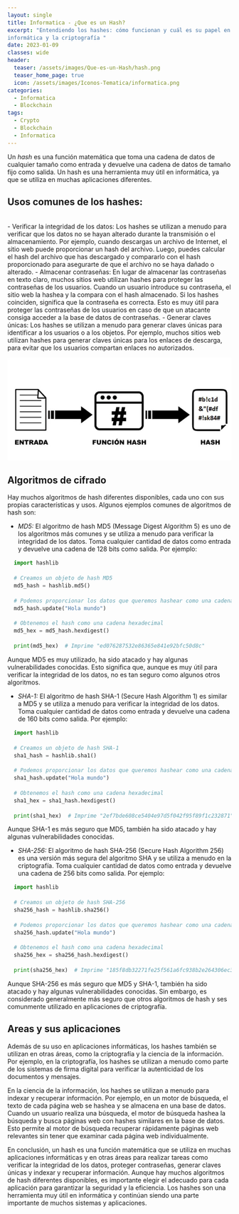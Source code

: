 ```yaml
---
layout: single
title: Informatica - ¿Que es un Hash?
excerpt: "Entendiendo los hashes: cómo funcionan y cuál es su papel en la 
informática y la criptografía "
date: 2023-01-09
classes: wide
header:
  teaser: /assets/images/Que-es-un-Hash/hash.png
  teaser_home_page: true
  icon: /assets/images/Iconos-Tematica/informatica.png
categories:
  - Informatica
  - Blockchain
tags:  
  - Crypto
  - Blockchain
  - Informatica
---
```


Un *hash* es una función matemática que toma una cadena de datos de cualquier tamaño
como entrada y devuelve una cadena de datos de tamaño fijo como salida. Un hash es una
herramienta muy útil en informática, ya que se utiliza en muchas aplicaciones
diferentes.

## Usos comunes de los hashes:
<br>
- Verificar la integridad de los datos: Los hashes se utilizan a menudo para verificar
que los datos no se hayan alterado durante la transmisión o el almacenamiento. Por
ejemplo, cuando descargas un archivo de Internet, el sitio web puede proporcionar un
hash del archivo. Luego, puedes calcular el hash del archivo que has descargado y
compararlo con el hash proporcionado para asegurarte de que el archivo no se haya
dañado o alterado.
- Almacenar contraseñas: En lugar de almacenar las contraseñas en texto claro, muchos
sitios web utilizan hashes para proteger las contraseñas de los usuarios. Cuando un
usuario introduce su contraseña, el sitio web la hashea y la compara con el hash 
almacenado. Si los hashes coinciden, significa que la contraseña es correcta. Esto es 
muy útil para proteger las contraseñas de los usuarios en caso de que un atacante 
consiga acceder a la base de datos de contraseñas.
- Generar claves únicas: Los hashes se utilizan a menudo para generar claves únicas
para identificar a los usuarios o a los objetos. Por ejemplo, muchos sitios web
utilizan hashes para generar claves únicas para los enlaces de descarga, para evitar
que los usuarios compartan enlaces no autorizados.

<p align="center">
<img src="/assets/images/Que-es-un-Hash/p-hash.png">
</p>

## Algoritmos de cifrado
Hay muchos algoritmos de hash diferentes disponibles, cada uno con sus propias 
características y usos. Algunos ejemplos comunes de algoritmos de hash son:

- *MD5:* El algoritmo de hash MD5 (Message Digest Algorithm 5) es uno de los algoritmos 
más comunes y se utiliza a menudo para verificar la integridad de los datos. Toma 
cualquier cantidad de datos como entrada y devuelve una cadena de 128 bits como salida. 
Por ejemplo:

```python
  import hashlib

  # Creamos un objeto de hash MD5
  md5_hash = hashlib.md5()

  # Podemos proporcionar los datos que queremos hashear como una cadena
  md5_hash.update("Hola mundo")

  # Obtenemos el hash como una cadena hexadecimal
  md5_hex = md5_hash.hexdigest()

  print(md5_hex)  # Imprime "ed076287532e86365e841e92bfc50d8c"
```

Aunque MD5 es muy utilizado, ha sido atacado y hay algunas vulnerabilidades conocidas. 
Esto significa que, aunque es muy útil para verificar la integridad de los datos, no es 
tan seguro como algunos otros algoritmos.

- *SHA-1:* El algoritmo de hash SHA-1 (Secure Hash Algorithm 1) es similar a MD5 y se 
utiliza a menudo para verificar la integridad de los datos. Toma cualquier cantidad de 
datos como entrada y devuelve una cadena de 160 bits como salida. 
Por ejemplo:

```python
  import hashlib

  # Creamos un objeto de hash SHA-1
  sha1_hash = hashlib.sha1()

  # Podemos proporcionar los datos que queremos hashear como una cadena
  sha1_hash.update("Hola mundo")

  # Obtenemos el hash como una cadena hexadecimal
  sha1_hex = sha1_hash.hexdigest()

  print(sha1_hex)  # Imprime "2ef7bde608ce5404e97d5f042f95f89f1c232871"
``` 
Aunque SHA-1 es más seguro que MD5, también ha sido atacado y hay algunas 
vulnerabilidades conocidas.

- *SHA-256:* El algoritmo de hash SHA-256 (Secure Hash Algorithm 256) es una versión más segura del algoritmo SHA y se utiliza a menudo en la criptografía. Toma cualquier 
cantidad de datos como entrada y devuelve una cadena de 256 bits como salida.
Por ejemplo:
```python
  import hashlib

  # Creamos un objeto de hash SHA-256
  sha256_hash = hashlib.sha256()

  # Podemos proporcionar los datos que queremos hashear como una cadena
  sha256_hash.update("Hola mundo")

  # Obtenemos el hash como una cadena hexadecimal
  sha256_hex = sha256_hash.hexdigest()

  print(sha256_hex)  # Imprime "185f8db32271fe25f561a6fc938b2e264306ec304eda518007d1764826381969"
```
Aunque SHA-256 es más seguro que MD5 y SHA-1, también ha sido atacado y hay algunas 
vulnerabilidades conocidas. Sin embargo, es considerado generalmente más seguro que 
otros algoritmos de hash y ses comunmente utilizado en aplicaciones de criptografía.

## Areas y sus aplicaciones 

Además de su uso en aplicaciones informáticas, los hashes también se utilizan en otras 
áreas, como la criptografía y la ciencia de la información. Por ejemplo, en la 
criptografía, los hashes se utilizan a menudo como parte de los sistemas de firma 
digital para verificar la autenticidad de los documentos y mensajes.

En la ciencia de la información, los hashes se utilizan a menudo para indexar y 
recuperar información. Por ejemplo, en un motor de búsqueda, el texto de cada página 
web se hashea y se almacena en una base de datos. Cuando un usuario realiza una 
búsqueda, el motor de búsqueda hashea la búsqueda y busca páginas web con hashes 
similares en la base de datos. Esto permite al motor de búsqueda recuperar rápidamente 
páginas web relevantes sin tener que examinar cada página web individualmente.

En conclusión, un hash es una función matemática que se utiliza en muchas aplicaciones 
informáticas y en otras áreas para realizar tareas como verificar la integridad de los 
datos, proteger contraseñas, generar claves únicas y indexar y recuperar información. 
Aunque hay muchos algoritmos de hash diferentes disponibles, es importante elegir el 
adecuado para cada aplicación para garantizar la seguridad y la eficiencia. Los hashes 
son una herramienta muy útil en informática y continúan siendo una parte importante de 
muchos sistemas y aplicaciones.

